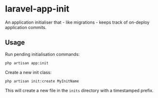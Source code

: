# laravel-app-init
An application initialiser that - like migrations - keeps track of on-deploy application commits.

## Usage

Run pending initialisation commands:

```bash
php artisan app:init
```

Create a new init class:

```bash
php artisan init:create MyInitName
```

This will create a new file in the `inits` directory with a timestamped prefix.
